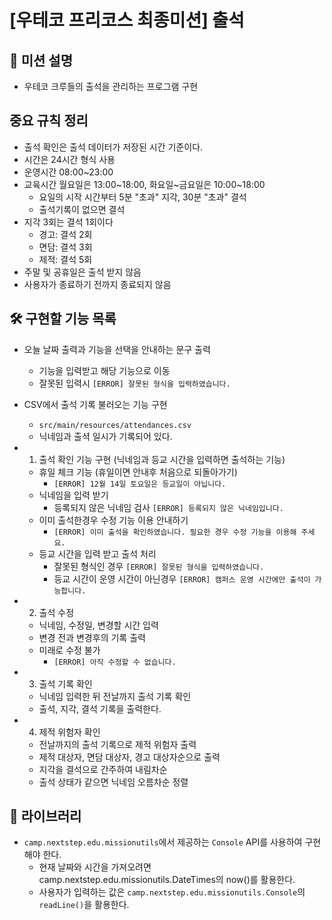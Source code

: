 # [우테코 프리코스 최종미션] 출석

## 🚀 미션 설명
- 우테코 크루들의 출석을 관리하는 프로그램 구현

## 중요 규칙 정리
- 출석 확인은 출석 데이터가 저장된 시간 기준이다.
- 시간은 24시간 형식 사용
- 운영시간 08:00~23:00
- 교육시간 월요일은 13:00~18:00, 화요일~금요일은 10:00~18:00
	- 요일의 시작 시간부터 5분 "초과" 지각, 30분 "초과" 결석
	- 출석기록이 없으면 결석
- 지각 3회는 결석 1회이다
	- 경고: 결석 2회
	- 면담: 결석 3회
	- 제적: 결석 5회
- 주말 및 공휴일은 출석 받지 않음
- 사용자가 종료하기 전까지 종료되지 않음

## 🛠️ 구현할 기능 목록
- 오늘 날짜 출력과 기능을 선택을 안내하는 문구 출력
	- 기능을 입력받고 해당 기능으로 이동
	- 잘못된 입력시 `[ERROR] 잘못된 형식을 입력하였습니다.`
- CSV에서 출석 기록 불러오는 기능 구현
	- `src/main/resources/attendances.csv`
	- 닉네임과 출셕 일시가 기록되어 있다.
- 1. 출석 확인 기능 구현 (닉네임과 등교 시간을 입력하면 출석하는 기능)
	- 휴일 체크 기능 (휴일이면 안내후 처음으로 되돌아가기)
		- `[ERROR] 12월 14일 토요일은 등교일이 아닙니다.`
	- 닉네임을 입력 받기
		- 등록되지 않은 닉네임 검사 `[ERROR] 등록되지 않은 닉네임입니다.`
	- 이미 출석한경우 수정 기능 이용 안내하기
		- `[ERROR] 이미 출석을 확인하였습니다. 필요한 경우 수정 기능을 이용해 주세요.`
	- 등교 시간을 입력 받고 출석 처리
		- 잘못된 형식인 경우 `[ERROR] 잘못된 형식을 입력하였습니다.`
		- 등교 시간이 운영 시간이 아닌경우 `[ERROR] 캠퍼스 운영 시간에만 출석이 가능합니다.`
- 2. 출석 수정
	- 닉네임, 수정일, 변경할 시간 입력
	- 변경 전과 변경후의 기록 출력
	- 미래로 수정 불가
		- `[ERROR] 아직 수정할 수 없습니다.`
	
- 3. 출석 기록 확인
	- 닉네임 입력한 뒤 전날까지 출석 기록 확인
	- 출석, 지각, 결석 기록을 출력한다.
- 4. 제적 위험자 확인
	- 전날까지의 출석 기록으로 제적 위험자 출력
	- 제적 대상자, 면담 대상자, 경고 대상자순으로 출력
	- 지각을 결석으로 간주하여 내림차순
	- 출석 상태가 같으면 닉네임 오름차순 정렬
	

## 📕 라이브러리
- `camp.nextstep.edu.missionutils`에서 제공하는 `Console` API를 사용하여 구현해야 한다.
	- 현재 날짜와 시간을 가져오려면 camp.nextstep.edu.missionutils.DateTimes의 now()를 활용한다.
    - 사용자가 입력하는 값은 `camp.nextstep.edu.missionutils.Console`의 `readLine()`을 활용한다.
